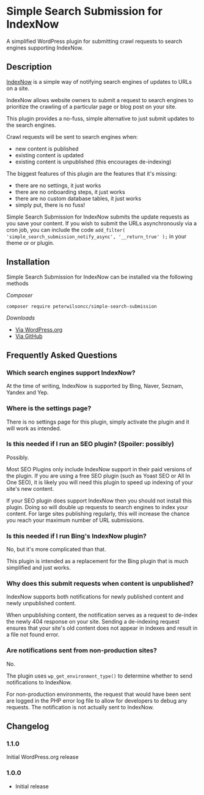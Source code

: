 # Simple Search Submission for IndexNow

A simplified WordPress plugin for submitting crawl requests to search engines supporting IndexNow.

## Description

[IndexNow](https://www.indexnow.org/) is a simple way of notifying search engines of updates to URLs on a site.

IndexNow allows website owners to submit a request to search engines to prioritize the crawling of a particular page or blog post on your site.

This plugin provides a no-fuss, simple alternative to just submit updates to the search engines.

Crawl requests will be sent to search engines when:

* new content is published
* existing content is updated
* existing content is unpublished (this encourages de-indexing)

The biggest features of this plugin are the features that it's missing:

* there are no settings, it just works
* there are no onboarding steps, it just works
* there are no custom database tables, it just works
* simply put, there is no fuss!

Simple Search Submission for IndexNow submits the update requests as you save your content. If you wish to submit the URLs asynchronously via a cron job, you can include the code `add_filter( 'simple_search_submission_notify_async', '__return_true' );` in your theme or or plugin.

## Installation

Simple Search Submission for IndexNow can be installed via the following methods

*Composer*

```
composer require peterwilsoncc/simple-search-submission
```

*Downloads*

* [Via WordPress.org](https://wordpress.org/plugins/simple-search-submission/)
* [Via GitHub](https://github.com/peterwilsoncc/simple-search-submission/releases/latest)

## Frequently Asked Questions

### Which search engines support IndexNow?

At the time of writing, IndexNow is supported by Bing, Naver, Seznam, Yandex and Yep.

### Where is the settings page?

There is no settings page for this plugin, simply activate the plugin and it will work as intended.

### Is this needed if I run an SEO plugin? (Spoiler: possibly)

Possibly.

Most SEO Plugins only include IndexNow support in their paid versions of the plugin. If you are using a free SEO plugin (such as Yoast SEO or All In One SEO), it is likely you will need this plugin to speed up indexing of your site's new content.

If your SEO plugin does support IndexNow then you should not install this plugin. Doing so will double up requests to search engines to index your content. For large sites publishing regularly, this will increase the chance you reach your maximum number of URL submissions.

### Is this needed if I run Bing's IndexNow plugin?

No, but it's more complicated than that.

This plugin is intended as a replacement for the Bing plugin that is much simplified and just works.

### Why does this submit requests when content is unpublished?

IndexNow supports both notifications for newly published content and newly unpublished content.

When unpublishing content, the notification serves as a request to de-index the newly 404 response on your site. Sending a de-indexing request ensures that your site's old content does not appear in indexes and result in a file not found error.

### Are notifications sent from non-production sites?

No.

The plugin uses `wp_get_environment_type()` to determine whether to send notifications to IndexNow.

For non-production environments, the request that would have been sent are logged in the PHP error log file to allow for developers to debug any requests. The notification is not actually sent to IndexNow.

## Changelog

### 1.1.0

Initial WordPress.org release

### 1.0.0

* Initial release
